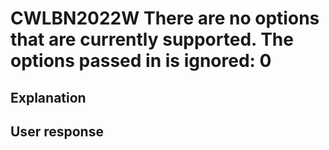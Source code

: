 # CWLBN2022W There are no options that are currently supported. The options passed in is ignored: 0

## Explanation

## User response